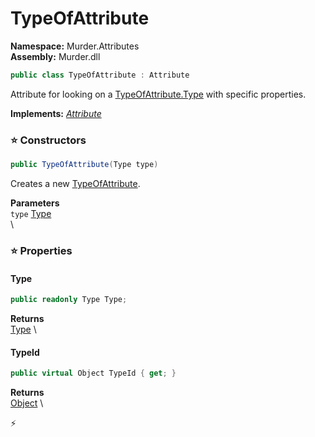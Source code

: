 # TypeOfAttribute

**Namespace:** Murder.Attributes \
**Assembly:** Murder.dll

```csharp
public class TypeOfAttribute : Attribute
```

Attribute for looking on a [TypeOfAttribute.Type](../../Murder/Attributes/TypeOfAttribute.html#type) with specific properties.

**Implements:** _[Attribute](https://learn.microsoft.com/en-us/dotnet/api/System.Attribute?view=net-7.0)_

### ⭐ Constructors
```csharp
public TypeOfAttribute(Type type)
```

Creates a new [TypeOfAttribute](../../Murder/Attributes/TypeOfAttribute.html).

**Parameters** \
`type` [Type](https://learn.microsoft.com/en-us/dotnet/api/System.Type?view=net-7.0) \
\

### ⭐ Properties
#### Type
```csharp
public readonly Type Type;
```

**Returns** \
[Type](https://learn.microsoft.com/en-us/dotnet/api/System.Type?view=net-7.0) \
#### TypeId
```csharp
public virtual Object TypeId { get; }
```

**Returns** \
[Object](https://learn.microsoft.com/en-us/dotnet/api/System.Object?view=net-7.0) \


⚡